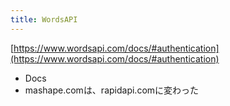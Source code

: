 ```yaml
---
title: WordsAPI
---
```


[https://www.wordsapi.com/docs/#authentication](https://www.wordsapi.com/docs/#authentication)

* Docs
* mashape.comは、rapidapi.comに変わった

